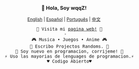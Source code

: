 <h3 align="center">👋 Hola, Soy wqqZ!</h1>
</p>

<p align="center">
    <a href="https://github.com/wqq-z/wqq-z/blob/master/README.md"><span>English</span></a> |
    <a href="https://github.com/wqq-z/wqq-z/blob/master/README_es-AR.md"><span>Español</span></a> |
    <a href="https://github.com/wqq-z/wqq-z/blob/master/README_pt-BR.md"><span>Português</span></a> |
    <a href="https://github.com/wqq-z/wqq-z/blob/master/README_zh-CN.md"><span>中文</span></a>
</p>
<div align="center">
  <pre>
    🧋 Visita mi <a href="https://wqqz.dev"><span>pagina web!</span></a> 🧋
 -
    🎮 Musica • Juegos • Anime 🎮
    🔭 Escribo Projectos Randoms. 🔭
    🌱 Soy nuevo en programacion, corrijeme! 🌱
    ⚡ Uso las mayorias de lenguages de programacion.⚡
    ♥️ Codigo Abierto♥️
</pre>
</div>
